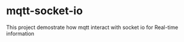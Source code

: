 # mqtt-socket-io
This project demostrate how mqtt interact with socket io for Real-time information
